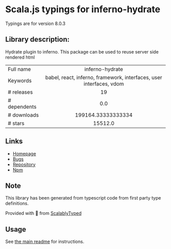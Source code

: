 
# Scala.js typings for inferno-hydrate

Typings are for version 8.0.3

## Library description:
Hydrate plugin to inferno. This package can be used to reuse server side rendered html

|                    |                 |
| ------------------ | :-------------: |
| Full name          | inferno-hydrate |
| Keywords           | babel, react, inferno, framework, interfaces, user interfaces, vdom |
| # releases         | 19 |
| # dependents       | 0.0 |
| # downloads        | 199164.33333333334 |
| # stars            | 15512.0 |

## Links
- [Homepage](https://github.com/infernojs/inferno#readme)
- [Bugs](https://github.com/infernojs/inferno/issues)
- [Repository](https://github.com/infernojs/inferno)
- [Npm](https://www.npmjs.com/package/inferno-hydrate)
    


## Note
This library has been generated from typescript code from first party type definitions.

Provided with :purple_heart: from [ScalablyTyped](https://github.com/oyvindberg/ScalablyTyped)

## Usage
See [the main readme](../../readme.md) for instructions.


